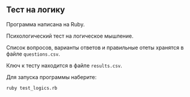 ## Тест на логику

Программа написана на Ruby.

Психологический тест на логическое мышление.

Список вопросов, варианты ответов и правильные отеты хранятся в файле `questions.csv`.

Ключ к тесту находится в файле `results.csv`.

Для запуска программы наберите:

```ruby test_logics.rb```